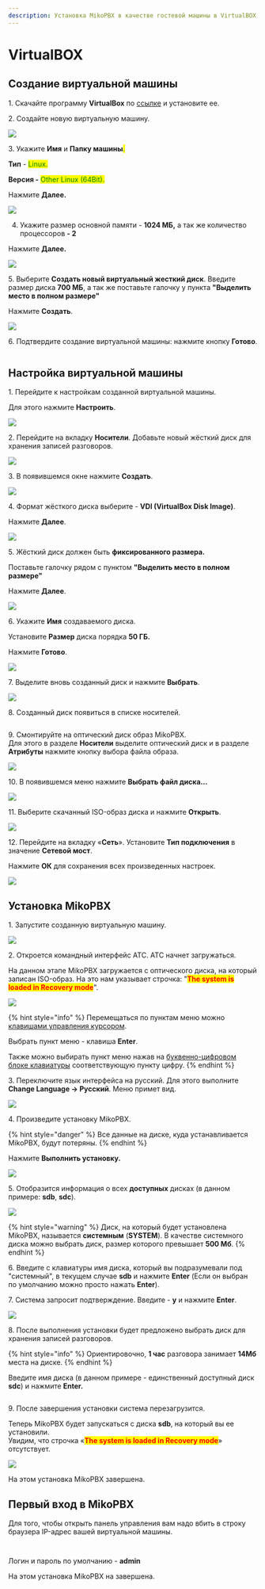 ```yaml
---
description: Установка MikoPBX в качестве гостевой машины в VirtualBOX
---
```


# VirtualBOX

## Создание виртуальной машины <a href="#sozdanie_virtualnoj_mashiny" id="sozdanie_virtualnoj_mashiny"></a>

1\. Скачайте программу **VirtualBox** по [ссылке](https://www.virtualbox.org/wiki/Downloads) и установите ее.

2\. Создайте новую виртуальную машину.

![](<../../.gitbook/assets/1 (30).png>)

3\. Укажите **Имя** и **Папку машины**<mark style="color:green;">.</mark>

**Тип** - <mark style="color:green;">Linux.</mark>

**Версия -** <mark style="color:green;">Other Linux (64Bit).</mark>

Нажмите **Далее.**

![](<../../.gitbook/assets/2 (1) (1) (1) (1).png>)

4. Укажите размер основной памяти - **1024 МБ,** а так же количество процессоров **- 2**

&#x20;  Нажмите **Далее.**

![](<../../.gitbook/assets/3 (9).png>)

5\. Выберите **Создать новый виртуальный жесткий диск**. Введите размер диска **700 МБ**, а так же поставьте галочку у пункта **"Выделить место в полном размере"**

&#x20;Нажмите **Создать**.

![](<../../.gitbook/assets/4 (10).png>)

6\. Подтвердите создание виртуальной машины: нажмите кнопку **Готово**.

<figure><img src="../../.gitbook/assets/5 (5).png" alt=""><figcaption></figcaption></figure>



## Настройка виртуальной машины <a href="#sozdanie_virtualnoj_mashiny" id="sozdanie_virtualnoj_mashiny"></a>

1\. Перейдите к настройкам созданной виртуальной машины.

Для этого нажмите **Настроить**.

![](<../../.gitbook/assets/6 (16).png>)

2\. Перейдите на вкладку **Носители**. Добавьте новый жёсткий диск для хранения записей разговоров.

![](<../../.gitbook/assets/7 (12).png>)

3\. В появившемся окне нажмите **Создать**.

![](<../../.gitbook/assets/8 (17).png>)

4\. Формат жёсткого диска выберите - **VDI (VirtualBox Disk Image)**.

Нажмите **Далее**.

![](<../../.gitbook/assets/9 (11).png>)

5\. Жёсткий диск должен быть **фиксированного размера.**

Поставьте галочку рядом с пунктом **"Выделить место в полном размере"**

Нажмите **Далее**.

![](<../../.gitbook/assets/10 (13).png>)

6\. Укажите **Имя** создаваемого диска.&#x20;

Установите **Размер** диска порядка **50 ГБ.**

Нажмите **Готово**.

![](<../../.gitbook/assets/11 (9).png>)

7\. Выделите вновь созданный диск и нажмите **Выбрать**.

![](<../../.gitbook/assets/12 (8).png>)

8\. Созданный диск появиться в списке носителей.

<figure><img src="../../.gitbook/assets/13 (7).png" alt=""><figcaption></figcaption></figure>

9\. Смонтируйте на оптический диск образ MikoPBX.\
Для этого в разделе **Носители** выделите оптический диск и в разделе **Атрибуты** нажмите кнопку выбора файла образа.

![](<../../.gitbook/assets/14 (3).png>)

10\. В появившемся меню нажмите **Выбрать файл диска...**

![](<../../.gitbook/assets/15 (1).png>)

11\. Выберите скачанный ISO-образ диска и нажмите **Открыть**.

![](<../../.gitbook/assets/16 (4).png>)

12\. Перейдите на вкладку «**Сеть**». Установите **Тип подключения** в значение **Сетевой мост**.&#x20;

Нажмите **ОК** для сохранения всех произведенных настроек.

![](<../../.gitbook/assets/17 (6).png>)

## Установка MikoPBX <a href="#ustanovka_mikopbx" id="ustanovka_mikopbx"></a>

1\. Запустите созданную виртуальную машину.

![](<../../.gitbook/assets/18 (4).png>)

2\. Откроется командный интерфейс АТС. АТС начнет загружаться. &#x20;

На данном этапе MikoPBX загружается с оптического диска, на который записан ISO-образ. На это нам указывает строчка: "<mark style="color:red;">**The system is loaded in Recovery mode**</mark>".

![](<../../.gitbook/assets/19 (1) (1).png>)

{% hint style="info" %}
Перемещаться по пунктам меню можно [клавишами управления курсором](https://ru.wikipedia.org/wiki/%D0%9A%D0%BB%D0%B0%D0%B2%D0%B8%D1%88%D0%B8\_%D1%83%D0%BF%D1%80%D0%B0%D0%B2%D0%BB%D0%B5%D0%BD%D0%B8%D1%8F\_%D0%BA%D1%83%D1%80%D1%81%D0%BE%D1%80%D0%BE%D0%BC).

Выбрать пункт меню - клавиша **Enter**.

Также можно выбирать пункт меню нажав на [буквенно-цифровом блоке клавиатуры](https://ru.wikipedia.org/wiki/%D0%9A%D0%BE%D0%BC%D0%BF%D1%8C%D1%8E%D1%82%D0%B5%D1%80%D0%BD%D0%B0%D1%8F\_%D0%BA%D0%BB%D0%B0%D0%B2%D0%B8%D0%B0%D1%82%D1%83%D1%80%D0%B0#%D0%91%D1%83%D0%BA%D0%B2%D0%B5%D0%BD%D0%BD%D0%BE-%D1%86%D0%B8%D1%84%D1%80%D0%BE%D0%B2%D0%BE%D0%B9\_%D0%B1%D0%BB%D0%BE%D0%BA) соответствующую пункту цифру.
{% endhint %}

3\. Переключите язык интерфейса на русский. Для этого выполните **Change Language -> Русский**. Меню примет вид.

![](<../../.gitbook/assets/20 (4).png>)

4\. Произведите установку MikoPBX.&#x20;

{% hint style="danger" %}
Все данные на диске, куда устанавливается MikoPBX, будут потеряны.
{% endhint %}

Нажмите **Выполнить установку.**

![](<../../.gitbook/assets/21 (3).png>)

5\. Отобразится информация о всех **доступных** дисках (в данном примере: **sdb**, **sdc**).

![](../../.gitbook/assets/22.png)

{% hint style="warning" %}
Диск, на который будет установлена MikoPBX, называется **системным** (**SYSTEM**). В качестве системного диска можно выбрать диск, размер которого превышает **500 Мб**.
{% endhint %}

6\. Введите с клавиатуры имя диска, который вы подразумевали под "системный", в текущем случае **sdb** и нажмите **Enter** (Если он выбран по умолчанию можно просто нажать **Enter**).

7\. Система запросит подтверждение. Введите - **y** и нажмите **Enter**.&#x20;

![](../../.gitbook/assets/23.png)

8\. После выполнения установки будет предложено выбрать диск для хранения записей разговоров.

{% hint style="info" %}
Ориентировочно, **1 час** разговора занимает **14Мб** места на диске.
{% endhint %}

Введите имя диска (в данном примере - единственный доступный диск **sdc**) и нажмите **Enter.**

<figure><img src="../../.gitbook/assets/24.png" alt=""><figcaption></figcaption></figure>

9\. После завершения установки система перезагрузится.

Теперь MikoPBX будет запускаться с диска **sdb**, на который вы ее установили.\
Увидим, что строчка «<mark style="color:red;">**The system is loaded in Recovery mode**</mark>» отсутствует.

![](../../.gitbook/assets/25.png)

На этом установка MikoPBX завершена.

## Первый вход в MikoPBX

Для того, чтобы открыть панель управления вам надо вбить в строку браузера IP-адрес вашей виртуальной машины.

<figure><img src="../../.gitbook/assets/New1.png" alt=""><figcaption></figcaption></figure>

<figure><img src="../../.gitbook/assets/New2.png" alt=""><figcaption></figcaption></figure>

Логин и пароль по умолчанию - **admin**

На этом установка MikoPBX на завершена.
